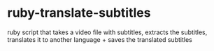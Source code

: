 # ruby-translate-subtitles
ruby script that takes a video file with subtitles, extracts the subtitles, translates it to another language + saves the translated subtitles
